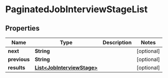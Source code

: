 

# PaginatedJobInterviewStageList


## Properties

Name | Type | Description | Notes
------------ | ------------- | ------------- | -------------
**next** | **String** |  |  [optional]
**previous** | **String** |  |  [optional]
**results** | [**List&lt;JobInterviewStage&gt;**](JobInterviewStage.md) |  |  [optional]



